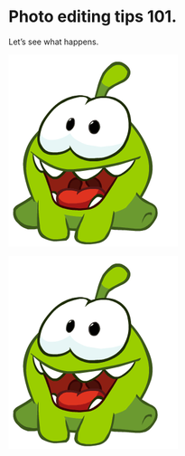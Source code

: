 # Photo editing tips 101.

Let’s see what happens.

[![Video](./assets/images/omnom.gif)](./assets/videos/a1.MP4)

![Om nom is here to greet you.](./assets/images/omnom.gif)
